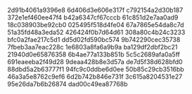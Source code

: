 2d91b4061a9396e8
6d406d3e606e317f
c792154a2d30b187
372e1ef460ee47f4
b42a6347cf67cccb
61c851d2e7aa0ad9
18c038903be92cb0
025495f518d4fe04
67a7865e54da8c7d
51a35fd48a3eda52
426424f0b7d64d61
308a80c4b24c3233
bfc0a2fae217c5d1
dd5d02fd590bc574
9b742290cec35738
7fbeb3aa7eac228c
1e6803a8fa6a9b9a
ba129df2dbf2bc21
21940d0e65876358
6b4ae77a133b851b
5c5c2689afa0a5ff
691eaeeba2f49d28
9deaa428b8e3d57a
de7d5f38d628bfd0
88dbd5a2b63777f1
94fc9c0ddbe6d0ee
50b85c29cb3516bb
46a3a5e8762c9ef6
6d2b742b846e731f
3c615a8204531e27
95e26da7b6b26874
dad00c49ea87768b
